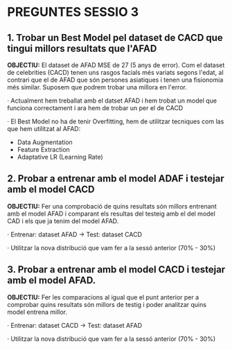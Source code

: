 # PREGUNTES SESSIO 3

## 1. Trobar un Best Model pel dataset de CACD que tingui millors resultats que l'AFAD

**OBJECTIU:** El dataset de AFAD MSE de 27 (5 anys de error). Com el dataset de celebrities (CACD) tenen uns rasgos facials més variats segons l'edat, al contrari que el de AFAD que són persones asiatiques i tenen una fisionomia més similar. Suposem que podrem trobar una millora en l'error. 

· Actualment hem treballat amb el datset AFAD i hem trobat un model que funciona correctament i ara hem de trobar un per el de CACD

· El Best Model no ha de tenir Overfitting, hem de utilitzar tecniques com las que hem utilitzat al AFAD:
  - Data Augmentation
  - Feature Extraction
  - Adaptative LR (Learning Rate)
    

## 2. Probar a entrenar amb el model ADAF i testejar amb el model CACD

**OBJECTIU:** Fer una comprobació de quins resultats són millors entrenant amb el model AFAD i comparant els resultas del testeig amb el del model CAD i els que ja tenim del model AFAD.

· Entrenar: dataset AFAD -> Test: dataset CACD

· Utilitzar la nova distribució que vam fer a la sessó anterior (70% - 30%)



## 3. Probar a entrenar amb el model CACD i testejar amb el model AFAD.

**OBJECTIU:** Fer les comparacions al igual que el punt anterior per a comprobar quins resultats són millors de testig i poder analitzar quins model entrena millor. 

· Entrenar: dataset CACD -> Test: dataset AFAD

· Utilitzar la nova distribució que vam fer a la sessó anterior (70% - 30%)


